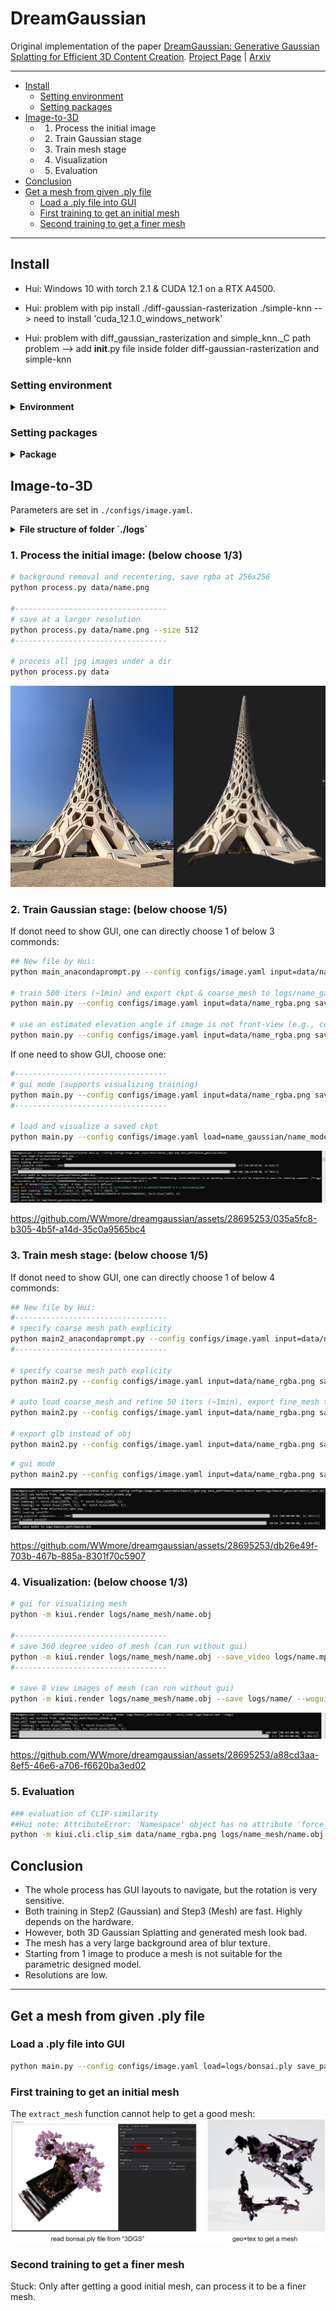 # DreamGaussian

Original implementation of the paper [DreamGaussian: Generative Gaussian Splatting for Efficient 3D Content Creation](https://arxiv.org/abs/2309.16653).
[Project Page](https://dreamgaussian.github.io) | [Arxiv](https://arxiv.org/abs/2309.16653)

---------------------------------------------------------------------------
* [Install](#install)
    * [Setting environment](#setting-environment)
    * [Setting packages](#setting-packages)
* [Image-to-3D](#image-to-3D)
    * 1. Process the initial image
    * 2. Train Gaussian stage
    * 3. Train mesh stage
    * 4. Visualization
    * 5. Evaluation 
* [Conclusion](#conclusion)
* [Get a mesh from given .ply file](#get-a-mesh-from-given-.ply-file)
    * [Load a .ply file into GUI](#load-a-.ply-file-into-gui)
    * [First training to get an initial mesh](#first-training-to-get-an-initial-mesh)
    * [Second training to get a finer mesh](#second-training-to-get-a-finer-mesh)
---------------------------------------------------------------------------

## Install

* Hui: Windows 10 with torch 2.1 & CUDA 12.1 on a RTX A4500.

* Hui: problem with pip install ./diff-gaussian-rasterization ./simple-knn --> need to install 'cuda_12.1.0_windows_network'

* Hui: problem with diff_gaussian_rasterization and simple_knn._C path problem --> add __init__.py file inside folder diff-gaussian-rasterization and simple-knn

### Setting environment

<details>
<summary><span style="font-weight: bold;">Environment</span></summary>

    ```bash
    install 'cuda_12.1.0_windows_network'

    open anaconda prompt

    cd C:\Users\NAME

    git clone https://github.com/dreamgaussian/dreamgaussian --recursive

    cd cd C:\Users\NAME\dreamgaussian

    conda create -n dreamgaussian

    conda activate dreamgaussian
    ```
</details>

### Setting packages

<details>
<summary><span style="font-weight: bold;">Package</span></summary>

    ```bash
    pip install -r requirements.txt

    # a modified gaussian splatting (+ depth, alpha rendering)
    git clone --recursive https://github.com/ashawkey/diff-gaussian-rasterization
    pip install ./diff-gaussian-rasterization

    # simple-knn
    pip install ./simple-knn

    # nvdiffrast
    pip install git+https://github.com/NVlabs/nvdiffrast/

    # kiuikit
    pip install git+https://github.com/ashawkey/kiuikit
    ```

</details>

## Image-to-3D

Parameters are set in `./configs/image.yaml`.

<details>
<summary><span style="font-weight: bold;">File structure of folder `./logs`</span></summary>

  ![File](docs_Hui/tree_logs.png)

</details>

### 1. Process the initial image: (below choose 1/3)
```bash
# background removal and recentering, save rgba at 256x256
python process.py data/name.png

#----------------------------------
# save at a larger resolution
python process.py data/name.png --size 512
#----------------------------------

# process all jpg images under a dir
python process.py data
```
![File](docs_Hui/step1.png)

### 2. Train Gaussian stage: (below choose 1/5)

If donot need to show GUI, one can directly choose 1 of below 3 commonds:
```bash
## New file by Hui:
python main_anacondaprompt.py --config configs/image.yaml input=data/name_rgba.png save_path=name_gaussian/name

# train 500 iters (~1min) and export ckpt & coarse_mesh to logs/name_gaussian
python main.py --config configs/image.yaml input=data/name_rgba.png save_path=name_gaussian/name

# use an estimated elevation angle if image is not front-view (e.g., common looking-down image can use -30)
python main.py --config configs/image.yaml input=data/name_rgba.png save_path=name_gaussian/name elevation=-30
```

If one need to show GUI, choose one:
```bash
#----------------------------------
# gui mode (supports visualizing training)
python main.py --config configs/image.yaml input=data/name_rgba.png save_path=name_gaussian/name gui=True
#----------------------------------

# load and visualize a saved ckpt
python main.py --config configs/image.yaml load=name_gaussian/name_model.ply gui=True
```

![File](docs_Hui/step2.png)

https://github.com/WWmore/dreamgaussian/assets/28695253/035a5fc8-b305-4b5f-a14d-35c0a9565bc4


### 3. Train mesh stage: (below choose 1/5)

If donot need to show GUI, one can directly choose 1 of below 4 commonds:
```bash
## New file by Hui:
#----------------------------------
# specify coarse mesh path explicity
python main2_anacondaprompt.py --config configs/image.yaml input=data/name_rgba.png save_path=name_mesh/name mesh=logs/name_gaussian/name_mesh.obj
#----------------------------------

# specify coarse mesh path explicity
python main2.py --config configs/image.yaml input=data/name_rgba.png save_path=name_mesh/name mesh=logs/name_gaussian/name_mesh.obj

# auto load coarse_mesh and refine 50 iters (~1min), export fine_mesh to logs/name_mesh
python main2.py --config configs/image.yaml input=data/name_rgba.png save_path=name_mesh/name

# export glb instead of obj
python main2.py --config configs/image.yaml input=data/name_rgba.png save_path=name_gaussian/name mesh_format=glb
```

```bash
# gui mode
python main2.py --config configs/image.yaml input=data/name_rgba.png save_path=name_gaussian/name gui=True
```

![File](docs_Hui/step3.png)

https://github.com/WWmore/dreamgaussian/assets/28695253/db26e49f-703b-467b-885a-8301f70c5907


### 4. Visualization: (below choose 1/3)
```bash
# gui for visualizing mesh
python -m kiui.render logs/name_mesh/name.obj

#----------------------------------
# save 360 degree video of mesh (can run without gui)
python -m kiui.render logs/name_mesh/name.obj --save_video logs/name.mp4 --wogui
#----------------------------------

# save 8 view images of mesh (can run without gui)
python -m kiui.render logs/name_mesh/name.obj --save logs/name/ --wogui
```
![File](docs_Hui/step4.png)

https://github.com/WWmore/dreamgaussian/assets/28695253/a88cd3aa-8ef5-46e6-a706-f6620ba3ed02

### 5. Evaluation
```bash
### evaluation of CLIP-similarity
##Hui note: AttributeError: 'Namespace' object has no attribute 'force_cuda_rast'
python -m kiui.cli.clip_sim data/name_rgba.png logs/name_mesh/name.obj
```

## Conclusion

* The whole process has GUI layouts to navigate, but the rotation is very sensitive.
* Both training in Step2 (Gaussian) and Step3 (Mesh) are fast. Highly depends on the hardware.
* However, both 3D Gaussian Splatting and generated mesh look bad. 
* The mesh has a very large background area of blur texture.
* Starting from 1 image to produce a mesh is not suitable for the parametric designed model.
* Resolutions are low.


---------------------------------------------------------

## Get a mesh from given .ply file

### Load a .ply file into GUI
```bash
python main.py --config configs/image.yaml load=logs/bonsai.ply save_path=name gui=True
```

### First training to get an initial mesh
The `extract_mesh` function cannot help to get a good mesh:
![File](docs_Hui/initial_mesh.png)

### Second training to get a finer mesh
Stuck: Only after getting a good initial mesh, can process it to be a finer mesh.

